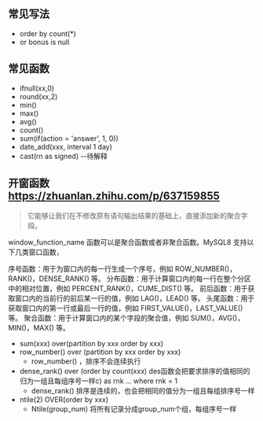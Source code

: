 ## 常见写法
- order by count(*)
-  or bonus is null

## 常见函数

- ifnull(xx,0)
- round(xx,2)
- min() 
- max() 
- avg()
- count()
- sum(if(action = 'answer', 1, 0))
- date_add(xxx, interval 1 day)
- cast(rn as signed) --待解释

## 开窗函数  https://zhuanlan.zhihu.com/p/637159855
> 它能够让我们在不修改原有语句输出结果的基础上，直接添加新的聚合字段。

window_function_name 函数可以是聚合函数或者非聚合函数。MySQL8 支持以下几类窗口函数，

  序号函数：用于为窗口内的每一行生成一个序号，例如 ROW_NUMBER()，RANK()，DENSE_RANK() 等。
  分布函数：用于计算窗口内的每一行在整个分区中的相对位置，例如 PERCENT_RANK()，CUME_DIST() 等。
  前后函数：用于获取窗口内的当前行的前后某一行的值，例如 LAG()，LEAD() 等。
  头尾函数：用于获取窗口内的第一行或最后一行的值，例如 FIRST_VALUE()，LAST_VALUE() 等。
  聚合函数：用于计算窗口内的某个字段的聚合值，例如 SUM()，AVG()，MIN()，MAX() 等。

- sum(xxx) over(partition by xxx order by xxx)
- row_number() over (partition by xxx order by xxx)
  - row_number() ，排序不会连续执行
- dense_rank() over (order by count(xxx) des函数会把要求排序的值相同的归为一组且每组序号一样c) as rnk ... where rnk = 1
  - dense_rank() 排序是连续的，也会把相同的值分为一组且每组排序号一样
- ntile(2) OVER(order by xxx)
  - Ntile(group_num) 将所有记录分成group_num个组，每组序号一样